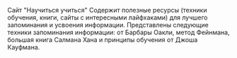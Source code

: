 Сайт "Научиться учиться"
Содержит полезные ресурсы (техники обучения, книги, сайты с интересными лайфхаками) для лучшего запоминания и усвоения информации.
Представлены следующие техники запоминания информации: от Барбары Оакли, метод Фейнмана, большая книга Салмана Хана и принципы обучения от Джоша Кауфмана.
